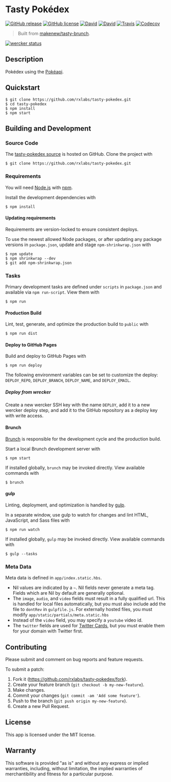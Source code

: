 # Tasty Pokédex

[![GitHub release](https://img.shields.io/github/release/rxlabs/tasty-pokedex.svg)](https://github.com/rxlabs/tasty-pokedex/releases)
[![GitHub license](https://img.shields.io/github/license/rxlabs/tasty-pokedex.svg)](./LICENSE.txt)
[![David](https://img.shields.io/david/rxlabs/tasty-pokedex.svg)](https://david-dm.org/rxlabs/tasty-pokedex)
[![David](https://img.shields.io/david/dev/rxlabs/tasty-pokedex.svg)](https://david-dm.org/rxlabs/tasty-pokedex#info=devDependencies)
[![Travis](https://img.shields.io/travis/rxlabs/tasty-pokedex.svg)](https://travis-ci.org/rxlabs/tasty-pokedex)
[![Codecov](https://img.shields.io/codecov/c/github/rxlabs/tasty-pokedex.svg)](https://codecov.io/gh/rxlabs/tasty-pokedex)

> Built from [makenew/tasty-brunch](https://github.com/makenew/tasty-brunch).

[![wercker status](https://app.wercker.com/status/06865e43c20ccbc6dd9e031cc94b58a6/m "wercker status")](https://app.wercker.com/project/bykey/06865e43c20ccbc6dd9e031cc94b58a6)

## Description

Pokédex using the [Pokéapi].

[Pokéapi]: https://pokeapi.co/

## Quickstart

```
$ git clone https://github.com/rxlabs/tasty-pokedex.git
$ cd tasty-pokedex
$ npm install
$ npm start
```

## Building and Development

### Source Code

The [tasty-pokedex source] is hosted on GitHub.
Clone the project with

```
$ git clone https://github.com/rxlabs/tasty-pokedex.git
```

[tasty-pokedex source]: https://github.com/rxlabs/tasty-pokedex

### Requirements

You will need [Node.js] with [npm].

Install the development dependencies with

```
$ npm install
```

[Node.js]: https://nodejs.org/
[npm]: https://www.npmjs.com/

#### Updating requirements

Requirements are version-locked to ensure consistent deploys.

To use the newest allowed Node packages,
or after updating any package versions in `package.json`,
update and stage `npm-shrinkwrap.json` with

```
$ npm update
$ npm shrinkwrap --dev
$ git add npm-shrinkwrap.json
```

### Tasks

Primary development tasks are defined under `scripts` in `package.json`
and available via `npm run-script`.
View them with

```
$ npm run
```

#### Production Build

Lint, test, generate, and optimize the production build to `public` with

```
$ npm run dist
```

#### Deploy to GitHub Pages

Build and deploy to GitHub Pages with

```
$ npm run deploy
```

The following environment variables can be set to customize the deploy:
`DEPLOY_REPO`, `DEPLOY_BRANCH`, `DEPLOY_NAME`, and `DEPLOY_EMAIL`.

##### Deploy from wrecker

Create a new wercker SSH key with the name `DEPLOY`,
add it to a new wercker deploy step,
and add it to the GitHub repository as a deploy key with write access.

#### Brunch

[Brunch] is responsible for the development cycle
and the production build.

Start a local Brunch development server with

```
$ npm start
```

If installed globally, `brunch` may be invoked directly.
View available commands with

```
$ brunch
```

#### gulp

Linting, deployment, and optimization is handled by [gulp].

In a separate window, use gulp to watch for changes
and lint HTML, JavaScript, and Sass files with

```
$ npm run watch
```

If installed globally, `gulp` may be invoked directly.
View available commands with

```
$ gulp --tasks
```

[Brunch]: http://brunch.io/
[gulp]: http://gulpjs.com/

### Meta Data

Meta data is defined in `app/index.static.hbs`.

- Nil values are indicated by a `~`.
  Nil fields never generate a meta tag.
  Fields which are Nil by default are generally optional.
- The `image`, `audio`, and `video` fields must result in a fully qualified url.
  This is handled for local files automatically, but you must also include
  add the file to `dontRev` in `gulpfile.js`.
  For externally hosted files, you must modify
  `app/static/partials/meta.static.hbs`
- Instead of the `video` field, you may specify a `youtube` video id.
- The `twitter` fields are used for [Twitter Cards], but you must
  enable them for your domain with Twitter first.

[Twitter Cards]: https://dev.twitter.com/cards/

## Contributing

Please submit and comment on bug reports and feature requests.

To submit a patch:

1. Fork it (https://github.com/rxlabs/tasty-pokedex/fork).
2. Create your feature branch (`git checkout -b my-new-feature`).
3. Make changes.
4. Commit your changes (`git commit -am 'Add some feature'`).
5. Push to the branch (`git push origin my-new-feature`).
6. Create a new Pull Request.

## License

This app is licensed under the MIT license.

## Warranty

This software is provided "as is" and without any express or
implied warranties, including, without limitation, the implied
warranties of merchantibility and fitness for a particular
purpose.
